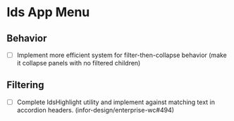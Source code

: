 # Ids App Menu

## Behavior

- [ ] Implement more efficient system for filter-then-collapse behavior (make it collapse panels with no filtered children)

## Filtering

- [ ] Complete IdsHighlight utility and implement against matching text in accordion headers. (infor-design/enterprise-wc#494)
